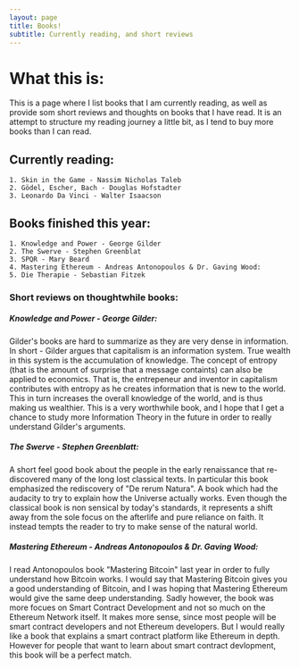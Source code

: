 ```yaml
---
layout: page
title: Books! 
subtitle: Currently reading, and short reviews 
---
```


# What this is:
This is a page where I list books that I am currently reading, as well as provide som short reviews and thoughts on books that I have read. It is an attempt to structure my reading journey a little bit, as I tend to buy more books than I can read.


## Currently reading:
    1. Skin in the Game - Nassim Nicholas Taleb
    2. Gödel, Escher, Bach - Douglas Hofstadter
    3. Leonardo Da Vinci - Walter Isaacson


## Books finished this year:
    1. Knowledge and Power - George Gilder
    2. The Swerve - Stephen Greenblat
    3. SPQR - Mary Beard
    4. Mastering Ethereum - Andreas Antonopoulos & Dr. Gaving Wood:
    5. Die Therapie - Sebastian Fitzek

### Short reviews on thoughtwhile books:

##### Knowledge and Power - George Gilder:
Gilder's books are hard to summarize as they are very dense in information. In short - Gilder argues that capitalism is an information system. True wealth in this system is the accumulation of knowledge. The concept of entropy (that is the amount of surprise that a message containts) can also be applied to economics. That is, the entrepeneur and inventor in capitalism contributes with entropy as he creates information that is new to the world. This in turn increases the overall knowledge of the world, and is thus making us wealthier. This is a very worthwhile book, and I hope that I get a chance to study more Information Theory in the future in order to really understand Gilder's arguments.
##### The Swerve - Stephen Greenblatt:
A short feel good book about the people in the early renaissance that re-discovered many of the long lost classical texts. In particular this book emphasized the rediscovery of "De rerum Natura". A book which had the audacity to try to explain how the Universe actually works. Even though the classical book is non sensical by today's standards, it represents a shift away from the sole focus on the afterlife and pure reliance on faith. It instead tempts the reader to try to make sense of the natural world.
##### Mastering Ethereum - Andreas Antonopoulos & Dr. Gaving Wood:
I read Antonopoulos book "Mastering Bitcoin" last year in order to fully understand how Bitcoin works. I would say that Mastering Bitcoin gives you a good understanding of Bitcoin, and I was hoping that Mastering Ethereum would give the same deep understanding. Sadly however, the book was more focues on Smart Contract Development and not so much on the Ethereum Network itself. It makes more sense, since most people will be smart contract developers and not Ethereum developers. But I would really like a book that explains a smart contract platform like Ethereum in depth. However for people that want to learn about smart contract devlopment, this book will be a perfect match.
